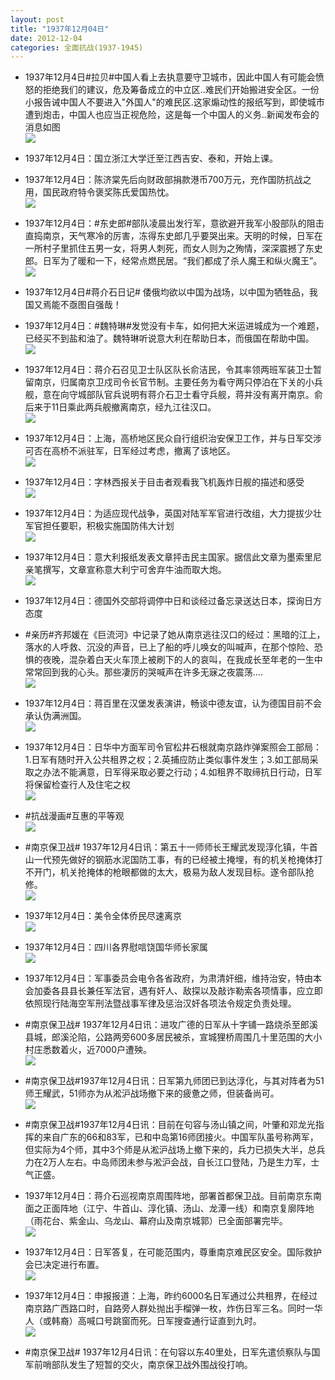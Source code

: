 ```yaml
---
layout: post
title: "1937年12月04日"
date: 2012-12-04
categories: 全面抗战(1937-1945)
---
```


<meta name="referrer" content="no-referrer" />

- 1937年12月4日#拉贝#中国人看上去执意要守卫城市，因此中国人有可能会愤怒的拒绝我们的建议，危及筹备成立的中立区..难民们开始搬进安全区。一份小报告诫中国人不要进入"外国人"的难民区.这家煽动性的报纸写到，即使城市遭到炮击，中国人也应当正视危险，这是每一个中国人的义务..新闻发布会的消息如图 <br/><img src="https://ww4.sinaimg.cn/large/aca367d8jw1dzi4jm287gj.jpg" />

- 1937年12月4日：国立浙江大学迁至江西吉安、泰和，开始上课。 

- 1937年12月4日：陈济棠先后向财政部捐款港币700万元，充作国防抗战之用，国民政府特令褒奖陈氏爱国热忱。 <br/><img src="https://ww3.sinaimg.cn/large/aca367d8jw1dzi2387tifj.jpg" />

- 1937年12月4日：#东史郎#部队凌晨出发行军，意欲避开我军小股部队的阻击直捣南京，天气寒冷的厉害，冻得东史郎几乎要哭出来。天明的时候，日军在一所村子里抓住五男一女，将男人刺死，而女人则为之殉情，深深震撼了东史郎。日军为了暖和一下，经常点燃民居。“我们都成了杀人魔王和纵火魔王”。 <br/><img src="https://ww4.sinaimg.cn/large/aca367d8jw1dzi0xlo3shj.jpg" />

- 1937年12月4日#蒋介石日记# 倭俄均欲以中国为战场，以中国为牺牲品，我国又焉能不亟图自强哉！ 

- 1937年12月4日：#魏特琳#发觉没有卡车，如何把大米运进城成为一个难题，已经买不到盐和油了。魏特琳听说意大利在帮助日本，而俄国在帮助中国。 <br/><img src="https://ww3.sinaimg.cn/large/aca367d8jw1dzi02hzetij.jpg" />

- 1937年12月4日：蒋介石召见卫士队区队长俞洁民，令其率领两班军装卫士暂留南京，归属南京卫戍司令长官节制。主要任务为看守两只停泊在下关的小兵舰，意在向守城部队官兵说明有蒋介石卫士看守兵舰，蒋并没有离开南京。俞后来于11日乘此两兵舰撤离南京，经九江往汉口。 <br/><img src="https://ww3.sinaimg.cn/large/aca367d8jw1dzhzsed1mtj.jpg" />

- 1937年12月4日：上海，高桥地区民众自行组织治安保卫工作，并与日军交涉可否在高桥不派驻军，日军经过考虑，撤离了该地区。 <br/><img src="https://ww4.sinaimg.cn/large/aca367d8jw1dzhymceykpj.jpg" />

- 1937年12月4日：字林西报关于目击者观看我飞机轰炸日舰的描述和感受 <br/><img src="https://ww3.sinaimg.cn/large/aca367d8jw1dzhwvus551j.jpg" />

- 1937年12月4日：为适应现代战争，英国对陆军军官进行改组，大力提拔少壮军官担任要职，积极实施国防伟大计划 <br/><img src="https://ww1.sinaimg.cn/large/aca367d8jw1dzhv5hsa7oj.jpg" />

- 1937年12月4日：意大利报纸发表文章抨击民主国家。据信此文章为墨索里尼亲笔撰写，文章宣称意大利宁可舍弃牛油而取大炮。 <br/><img src="https://ww1.sinaimg.cn/large/aca367d8jw1dzhtf1pgtwj.jpg" />

- 1937年12月4日：德国外交部将调停中日和谈经过备忘录送达日本，探询日方态度 

- #亲历#齐邦媛在《巨流河》中记录了她从南京逃往汉口的经过：黑暗的江上，落水的人呼救、沉没的声音，已上了船的呼儿唤女的叫喊声，在那个惊险、恐惧的夜晚，混杂着白天火车顶上被刷下的人的哀叫，在我成长至年老的一生中常常回到我的心头。那些凄厉的哭喊声在许多无寐之夜震荡.... <br/><img src="https://ww2.sinaimg.cn/large/aca367d8jw1dzhrop8ch1j.jpg" />

- 1937年12月4日：蒋百里在汉堡发表演讲，畅谈中德友谊，认为德国目前不会承认伪满洲国。 <br/><img src="https://ww2.sinaimg.cn/large/aca367d8jw1dzhmha2v99j.jpg" />

- 1937年12月4日：日华中方面军司令官松井石根就南京路炸弹案照会工部局：1.日军有随时开入公共租界之权；2.英捕应防止类似事件发生；3.如工部局采取之办法不能满意，日军得采取必要之行动；4.如租界不取缔抗日行动，日军将保留检查行人及住宅之权 <br/><img src="https://ww4.sinaimg.cn/large/aca367d8jw1dzhlbq0qeij.jpg" />

- #抗战漫画#互惠的平等观 <br/><img src="https://ww1.sinaimg.cn/large/aca367d8jw1dzhk6oodtlj.jpg" />

- #南京保卫战# 1937年12月4日讯：第五十一师师长王耀武发现淳化镇，牛首山一代预先做好的钢筋水泥国防工事，有的已经被土掩埋，有的机关枪掩体打不开门，机关抢掩体的枪眼都做的太大，极易为敌人发现目标。遂令部队抢修。 <br/><img src="https://ww4.sinaimg.cn/large/aca367d8jw1dzhjqm6ppvj.jpg" />

- 1937年12月4日：美令全体侨民尽速离京 <br/><img src="https://ww1.sinaimg.cn/large/aca367d8jw1dzhj0i0yttj.jpg" />

- 1937年12月4日：四川各界慰唁饶国华师长家属 <br/><img src="https://ww2.sinaimg.cn/large/aca367d8jw1dzhh9y5xmoj.jpg" />

- 1937年12月4日：军事委员会电令各省政府，为肃清奸细，维持治安，特由本会加委各县县长兼任军法官，遇有奸人、敌探以及敲诈勒索各项情事，应立即依照现行陆海空军刑法暨战事军律及惩治汉奸各项法令规定负责处理。 

- #南京保卫战# 1937年12月4日讯：进攻广德的日军从十字铺一路烧杀至郎溪县城，郎溪沦陷，公路两旁600多居民被杀，宣城狸桥周围几十里范围的大小村庄悉数着火，近7000户遭殃。 <br/><img src="https://ww1.sinaimg.cn/large/aca367d8jw1dzheyw5tvoj.jpg" />

- #南京保卫战#1937年12月4日讯：日军第九师团已到达淳化，与其对阵者为51师王耀武，51师亦为从淞沪战场撤下来的疲惫之师，但装备尚可。 <br/><img src="https://ww2.sinaimg.cn/large/aca367d8jw1dzhe3nttpxj.jpg" />

- #南京保卫战#1937年12月4日讯：目前在句容与汤山镇之间，叶肇和邓龙光指挥的来自广东的66和83军，已和中岛第16师团接火。中国军队虽号称两军，但实际为4个师，其中3个师是从淞沪战场上撤下来的，兵力已损失大半，总兵力在2万人左右。中岛师团未参与淞沪会战，自长江口登陆，乃是生力军，士气正盛。 

- 1937年12月4日：蒋介石巡视南京周围阵地，部署首都保卫战。目前南京东南面之正面阵地（江宁、牛首山、淳化镇、汤山、龙潭一线）和南京复廓阵地（雨花台、紫金山、乌龙山、幕府山及南京城郭）已全面部署完毕。 <br/><img src="https://ww2.sinaimg.cn/large/aca367d8jw1dzhbsb0qngj.jpg" />

- 1937年12月4日：日军答复，在可能范围内，尊重南京难民区安全。国际救护会已决定进行布置。 <br/><img src="https://ww3.sinaimg.cn/large/aca367d8jw1dzhbi444edj.jpg" />

- 1937年12月4日：申报报道：上海，昨约6000名日军通过公共租界，在经过南京路广西路口时，自路旁人群处抛出手榴弹一枚，炸伤日军三名。同时一华人（或韩裔）高喊口号跳窗而死。日军搜查通行证直到九时。 <br/><img src="https://ww2.sinaimg.cn/large/aca367d8jw1dzhax3bjqlj.jpg" />

- #南京保卫战# 1937年12月4日讯：在句容以东40里处，日军先遣侦察队与国军前哨部队发生了短暂的交火，南京保卫战外围战役打响。 

